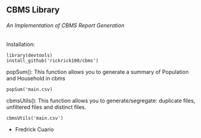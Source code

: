 ## CBMS Library
###### An Implementation of CBMS Report Generation

Installation:
```
library(devtools)
install_github('rickrick100/cbms')
```

popSum(): This function allows you to generate a summary of Population and Household in cbms
```
popSum('main.csv)
```
cbmsUtils(): This function allows you to generate/segregate: duplicate files, unfiltered files and distinct files.
```
cbmsUtils('main.csv')
```

- Fredrick Cuario
